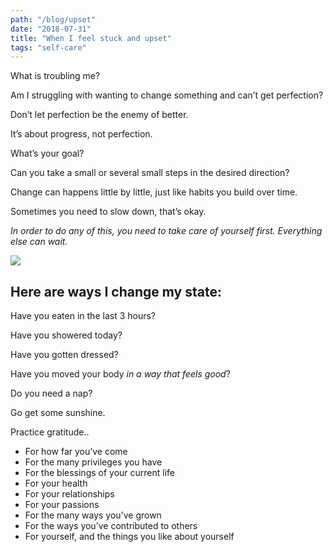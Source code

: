 ```yaml
---
path: "/blog/upset"
date: "2018-07-31"
title: "When I feel stuck and upset"
tags: "self-care"
---
```


What is troubling me?

Am I struggling with wanting to change something and can’t get perfection?

Don’t let perfection be the enemy of better.

It’s about progress, not perfection.

What’s your goal?

Can you take a small or several small steps in the desired direction?

Change can happens little by little, just like habits you build over time.

Sometimes you need to slow down, that’s okay.

_In order to do any of this, you need to take care of yourself first.  Everything else can wait._

![](IMG_2194.jpg)


## Here are ways I change my state:
Have you eaten in the last 3 hours?

Have you showered today?

Have you gotten dressed?

Have you moved your body _in a way that feels good_?

Do you need a nap?

Go get some sunshine.

Practice gratitude..
  - For how far you’ve come
  - For the many privileges you have
  - For the blessings of your current life
  - For your health
  - For your relationships
  - For your passions
  - For the many ways you’ve grown
  - For the ways you’ve contributed to others
  - For yourself, and the things you like about yourself

